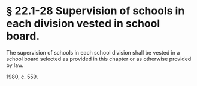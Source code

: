 # § 22.1-28 Supervision of schools in each division vested in school board.

<p>The supervision of schools in each school division shall be vested in a school board selected as provided in this chapter or as otherwise provided by law.</p><p>1980, c. 559.</p>